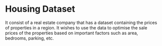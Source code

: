 # Housing Dataset
It consist of a real estate company that has a dataset containing the prices of properties in a region. It wishes to use the data to optimise the sale prices of the properties based on important factors such as area, bedrooms, parking, etc.
